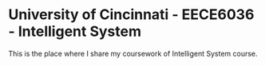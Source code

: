# University of Cincinnati - EECE6036 - Intelligent System


This is the place where I share my coursework of Intelligent System course.
